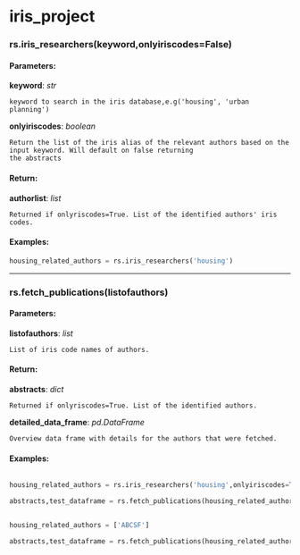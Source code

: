 # iris_project


### rs.iris_researchers(keyword,onlyiriscodes=False)




#### Parameters:
**keyword**: _str_

    keyword to search in the iris database,e.g('housing', 'urban planning')
    
**onlyiriscodes**: _boolean_
    
    Return the list of the iris alias of the relevant authors based on the input keyword. Will default on false returning
    the abstracts
    
#### Return:

**authorlist**: _list_

    Returned if onlyriscodes=True. List of the identified authors' iris codes.
    
    
    
    
#### Examples: 

```python
housing_related_authors = rs.iris_researchers('housing')
```
--------------------------------------------------------------------------------------------------------------

### rs.fetch_publications(listofauthors)




#### Parameters:
**listofauthors**: _list_

    List of iris code names of authors.
    
    
#### Return:

**abstracts**: _dict_

    Returned if onlyriscodes=True. List of the identified authors.
    
**detailed_data_frame**: _pd.DataFrame_

    Overview data frame with details for the authors that were fetched. 
    

    
    
#### Examples: 

```python

housing_related_authors = rs.iris_researchers('housing',onlyiriscodes=True)

abstracts,test_dataframe = rs.fetch_publications(housing_related_authors)

```


```python

housing_related_authors = ['ABCSF']

abstracts,test_dataframe = rs.fetch_publications(housing_related_authors)

```




